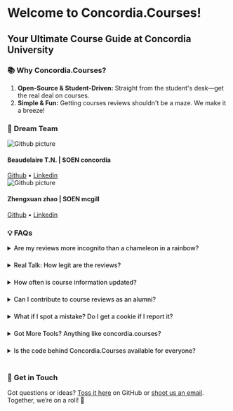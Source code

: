 # Welcome to Concordia.Courses!

## Your Ultimate Course Guide at Concordia University

### 📚 **Why Concordia.Courses?**

1. **Open-Source & Student-Driven:** Straight from the student's desk—get the real deal on courses.
2. **Simple & Fun:** Getting courses reviews shouldn't be a maze. We make it a breeze!

### 🚀 **Dream Team**

<div class="flex gap-x-4">
  <div class="flex-shrink-0">
    <img src="https://avatars.githubusercontent.com/u/63948003?s=400&u=a55dc44d1bfa5fde18e9d28bedcc8f92e34f7e39&v=4" alt="Github picture" class="rounded-full w-16 h-16">
  </div>
  <div class="ml-2">
    <h4 class="font-bold text-lg">Beaudelaire T.N. | SOEN concordia</h4>
    <a href="https://github.com/Tsounguinzo" class="text-blue-500 hover:text-blue-600">Github</a>
    <span> • </span>
    <a href="https://www.linkedin.com/in/beaudelaire-tsoungui-nzodoumkouo-223810299/" class="text-blue-500 hover:text-blue-600">Linkedin</a>
  </div>
</div>

<div class="flex gap-x-4">
  <div class="flex-shrink-0">
    <img src="https://avatars.githubusercontent.com/u/23270868?v=4" alt="Github picture" class="rounded-full w-16 h-16">
  </div>
  <div class="ml-2">
    <h4 class="font-bold text-lg">Zhengxuan zhao | SOEN mcgill</h4>
    <a href="https://github.com/RENOLEVES" class="text-blue-500 hover:text-blue-600">Github</a>
    <span> • </span>
    <a href="https://www.linkedin.com/in/zhengxuan-zhao-978802128/" class="text-blue-500 hover:text-blue-600">Linkedin</a>
  </div>
</div>

### 💡 **FAQs**

<div class="custom-dropdown">
<details>
<summary class="bg-gray-200 dark:bg-neutral-700 dark:text-gray-300 dark:hover:bg-neutral-600 cursor-pointer" >Are my reviews more incognito than a chameleon in a rainbow?</summary>
<p>Camouflage level: Master! When you drop a review, your identity is more mysterious than a yeti in a snowstorm. Go ahead, share your wisdom — no detective work will unveil your cloak of invisibility!</p>
</details>
</div>

<div class="custom-dropdown">
<details>
<summary class="bg-gray-200 dark:bg-neutral-700 dark:text-gray-300 dark:hover:bg-neutral-600 cursor-pointer" >Real Talk: How legit are the reviews?</summary>
<p>Only Concordia champs can chip in. That's right—real reviews by students, vetted through the Concordia email check-in. No outsiders!</p>
</details>
</div>

<div class="custom-dropdown">
<details>
<summary class="bg-gray-200 dark:bg-neutral-700 dark:text-gray-300 dark:hover:bg-neutral-600 cursor-pointer" >How often is course information updated?</summary>
<p>We're like clockwork! Course details are refreshed every semester to keep you in the know.</p>
</details>
</div>

<div class="custom-dropdown">
<details>
<summary class="bg-gray-200 dark:bg-neutral-700 dark:text-gray-300 dark:hover:bg-neutral-600 cursor-pointer">Can I contribute to course reviews as an alumni?</summary>
<p>Absolutely! Your insights as a former student are gold. Just log in with your alumni account and share away.</p>
</details>
</div>

<div class="custom-dropdown">
<details>
<summary class="bg-gray-200 dark:bg-neutral-700 dark:text-gray-300 dark:hover:bg-neutral-600 cursor-pointer" >What if I spot a mistake? Do I get a cookie if I report it?</summary>
<p>Spot something off? Tell us, and we'll jump on it faster than a cat on a laser pointer! Cookies? Let's talk.</p>
</details>
</div>

<div class="custom-dropdown">
<details>
<summary class="bg-gray-200 dark:bg-neutral-700 dark:text-gray-300 dark:hover:bg-neutral-600 cursor-pointer" >Got More Tools? Anything like concordia.courses?</summary>
<p>Sure thing! There's a whole toolbox out there. While we've got our own flavor, feel free to scout around. Diversity's the spice of life!</p>
</details>
</div>

<div class="custom-dropdown">
<details>
<summary class="bg-gray-200 dark:bg-neutral-700 dark:text-gray-300 dark:hover:bg-neutral-600 cursor-pointer" >Is the code behind Concordia.Courses available for everyone?</summary>
<p>Absolutely! We're open source and proud of it. Find us on GitHub and feel free to dive in, contribute, or just take a look around. Sharing is caring, after all!</p>
</details>
</div>

### 📣 **Get in Touch**

Got questions or ideas? [Toss it here](https://github.com/Tsounguinzo/concordia-courses/issues) on GitHub
or [shoot us an email](mailto:Beaudelaire@tutamail.com). Together, we’re on a roll! 🚀

<style>
.custom-dropdown {
  border-radius: 6px;
  padding: 5px;
  margin: 2px 0;
}

.custom-dropdown summary {
  border-radius: 6px;
  padding: 5px;
  font-weight: 500;
  margin: -10px -10px 10px -10px; /* to compensate for the padding and make the summary full width */
}

</style>
